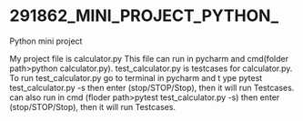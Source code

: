# 291862_MINI_PROJECT_PYTHON_

Python mini project

My project file is calculator.py
This file can run in pycharm and cmd(folder path>python calculator.py).
test_calculator.py is testcases for calculator.py.
To run test_calculator.py go to terminal in pycharm and t ype pytest test_calculator.py -s 
then  enter (stop/STOP/Stop), then it will run Testcases.
can also run in cmd (floder path>pytest test_calculator.py -s) 
then  enter (stop/STOP/Stop), then it will run Testcases.